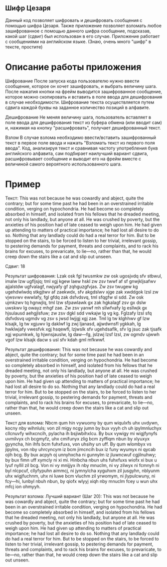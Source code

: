 ## Шифр Цезаря

Данный код позволяет шифровать и дешифровать сообщения с помощью шифра Цезаря. Также приложение позволяет взломать любое зашифрованное с помощью данного шифра сообщение, подсказав, какой шаг (сдвиг) был использован в его случае. Приложение работает с сообщениями на английском языке. (Знаю, очень много "шифр" в тексте, простите)

# Описание работы приложения

Шифрование
После запуска кода пользователю нужно ввести сообщение, которое он хочет зашифровать, и выбрать величину шага. После нажатия кнопки на фрейм выводится зашифрованное сообщение, которое можно скопировать и вставить в поле ввода для дешифрования в случае необходимости. Шифрование текста осуществляется путем сдвига каждой буквы на заданное количество позиций в алфавите.

Дешифрование
Не меняя величину шага, пользователь вставляет в поле ввода для дешифрования текст из буфера обмена (или вводит сам) и, нажимая на кнопку "расшифровать", получает дешифрованный текст.

Взлом
В случае взлома необходимо ввести/вставить зашифрованный текст в первое поле ввода и нажать "Взломать текст из первого поля ввода". Код, анализируя текст и сравнивая частоту употребления букв английского алфавита, сам подбирает наилучший вариант сдвига, расшифровывает сообщение и выводит его на фрейм вместе с величиной самого вероятного использованного шага. 

# Пример

Текст:
This was not because he was cowardly and abject, quite the contrary; but for some time past he had been in an overstrained irritable condition, verging on hypochondria. He had become so completely absorbed in himself, and isolated from his fellows that he dreaded meeting, not only his landlady, but anyone at all. He was crushed by poverty, but the anxieties of his position had of late ceased to weigh upon him. He had given up attending to matters of practical importance; he had lost all desire to do so. Nothing that any landlady could do had a real terror for him. But to be stopped on the stairs, to be forced to listen to her trivial, irrelevant gossip, to pestering demands for payment, threats and complaints, and to rack his brains for excuses, to prevaricate, to lie—no, rather than that, he would creep down the stairs like a cat and slip out unseen.

Сдвиг: 18

Результат шифрования:
Lzak osk fgl twusmkw zw osk ugosjvdq sfv stbwul, imalw lzw ugfljsjq; tml xgj kgew laew hskl zw zsv twwf af sf gnwjkljsafwv ajjalstdw ugfvalagf, nwjyafy gf zqhguzgfvjas. Zw zsv twugew kg ugehdwlwdq stkgjtwv af zaekwdx, sfv akgdslwv xjge zak xwddgok lzsl zw vjwsvwv ewwlafy, fgl gfdq zak dsfvdsvq, tml sfqgfw sl sdd. Zw osk ujmkzwv tq hgnwjlq, tml lzw sfpawlawk gx zak hgkalagf zsv gx dslw uwskwv lg owayz mhgf zae. Zw zsv yanwf mh sllwfvafy lg esllwjk gx hjsulausd aehgjlsfuw; zw zsv dgkl sdd vwkajw lg vg kg. Fglzafy lzsl sfq dsfvdsvq ugmdv vg zsv s jwsd lwjjgj xgj zae. Tml lg tw klghhwv gf lzw klsajk, lg tw xgjuwv lg daklwf lg zwj ljanasd, ajjwdwnsfl ygkkah, lg hwklwjafy vwesfvk xgj hsqewfl, lzjwslk sfv ugehdsaflk, sfv lg jsuc zak tjsafk xgj wpumkwk, lg hjwnsjauslw, lg daw—fg, jslzwj lzsf lzsl, zw ogmdv ujwwh vgof lzw klsajk dacw s usl sfv kdah gml mfkwwf.

Результат дешифрования:
This was not because he was cowardly and abject, quite the contrary; but for some time past he had been in an overstrained irritable condition, verging on hypochondria. He had become so completely absorbed in himself, and isolated from his fellows that he dreaded meeting, not only his landlady, but anyone at all. He was crushed by poverty, but the anxieties of his position had of late ceased to weigh upon him. He had given up attending to matters of practical importance; he had lost all desire to do so. Nothing that any landlady could do had a real terror for him. But to be stopped on the stairs, to be forced to listen to her trivial, irrelevant gossip, to pestering demands for payment, threats and complaints, and to rack his brains for excuses, to prevaricate, to lie—no, rather than that, he would creep down the stairs like a cat and slip out unseen.

Текст для взлома:
Nbcm qum hin vywuomy by qum wiqulxfs uhx uvdywn, kocny nby wihnluls; von zil migy ncgy jumn by bux vyyh ch uh ipylmnluchyx cllcnuvfy wihxcncih, pylacha ih bsjiwbihxlcu. By bux vywigy mi wigjfynyfs uvmilvyx ch bcgmyfz, uhx cmifunyx zlig bcm zyffiqm nbun by xlyuxyx gyyncha, hin ihfs bcm fuhxfuxs, von uhsihy un uff. By qum wlombyx vs jipylns, von nby uhrcyncym iz bcm jimcncih bux iz funy wyumyx ni qycab ojih bcg. By bux acpyh oj unnyhxcha ni gunnylm iz jluwncwuf cgjilnuhwy; by bux fimn uff xymcly ni xi mi. Hinbcha nbun uhs fuhxfuxs wiofx xi bux u lyuf nyllil zil bcg. Von ni vy mnijjyx ih nby mnuclm, ni vy zilwyx ni fcmnyh ni byl nlcpcuf, cllyfypuhn aimmcj, ni jymnylcha xyguhxm zil jusgyhn, nblyunm uhx wigjfuchnm, uhx ni luwe bcm vluchm zil yrwomym, ni jlypulcwuny, ni fcy—hi, lunbyl nbuh nbun, by qiofx wlyyj xiqh nby mnuclm fcey u wun uhx mfcj ion ohmyyh.

Результат взлома:
Лучший вариант (Шаг 20):
This was not because he was cowardly and abject, quite the contrary; but for some time past he had been in an overstrained irritable condition, verging on hypochondria. He had become so completely absorbed in himself, and isolated from his fellows that he dreaded meeting, not only his landlady, but anyone at all. He was crushed by poverty, but the anxieties of his position had of late ceased to weigh upon him. He had given up attending to matters of practical importance; he had lost all desire to do so. Nothing that any landlady could do had a real terror for him. But to be stopped on the stairs, to be forced to listen to her trivial, irrelevant gossip, to pestering demands for payment, threats and complaints, and to rack his brains for excuses, to prevaricate, to lie—no, rather than that, he would creep down the stairs like a cat and slip out unseen.
